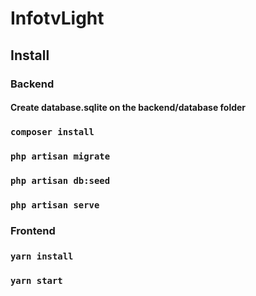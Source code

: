# InfotvLight

## Install
### Backend
#### Create database.sqlite on the backend/database folder
### `composer install`
### `php artisan migrate`
### `php artisan db:seed`
### `php artisan serve`
### Frontend
### `yarn install`
### `yarn start`